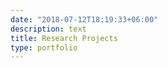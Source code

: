 ```yaml
---
date: "2018-07-12T18:19:33+06:00"
description: text
title: Research Projects
type: portfolio
---
```

